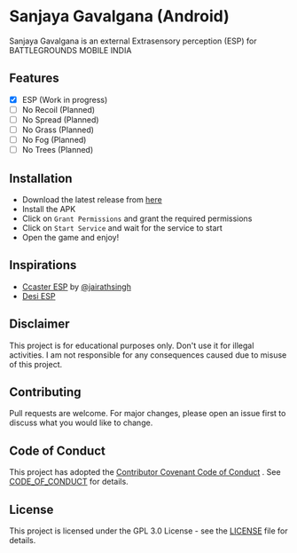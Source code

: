 # Sanjaya Gavalgana (Android)

Sanjaya Gavalgana is an external Extrasensory perception (ESP) for BATTLEGROUNDS MOBILE INDIA

## Features 

- [x] ESP (Work in progress)
- [ ] No Recoil (Planned)
- [ ] No Spread (Planned)
- [ ] No Grass (Planned)
- [ ] No Fog (Planned)
- [ ] No Trees (Planned)

## Installation

- Download the latest release
  from [here](https://github.com/chankruze/sanjaya-gavalgana-android/releases)
- Install the APK
- Click on `Grant Permissions` and grant the required permissions
- Click on `Start Service` and wait for the service to start
- Open the game and enjoy!

## Inspirations

- [Ccaster ESP](https://t.me/ccasteresp) by [@jairathsingh](https://t.me/jairathsingh)
- [Desi ESP](https://t.me/desiesp)

## Disclaimer

This project is for educational purposes only. Don't use it for illegal activities. I am not
responsible for any consequences caused due to misuse of this project.

## Contributing

Pull requests are welcome. For major changes, please open an issue first to discuss what you would
like to change.

## Code of Conduct

This project has adopted
the [Contributor Covenant Code of Conduct](https://www.contributor-covenant.org/version/2/0/code_of_conduct/)
. See [CODE_OF_CONDUCT](CODE_OF_CONDUCT.md) for details.

## License

This project is licensed under the GPL 3.0 License - see the [LICENSE](LICENSE) file for details.
